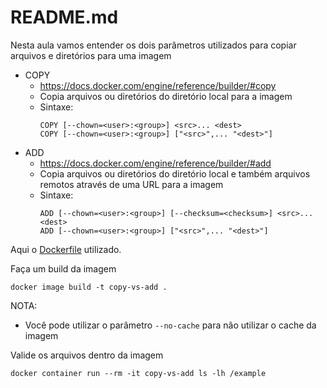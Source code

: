 # README.md

Nesta aula vamos entender os dois parâmetros utilizados para copiar arquivos e diretórios para uma imagem

- COPY
  - https://docs.docker.com/engine/reference/builder/#copy
  - Copia arquivos ou diretórios do diretório local para a imagem
  - Sintaxe:
    ```
    COPY [--chown=<user>:<group>] <src>... <dest>
    COPY [--chown=<user>:<group>] ["<src>",... "<dest>"]
    ```
- ADD
  - https://docs.docker.com/engine/reference/builder/#add
  - Copia arquivos ou diretórios do diretório local e também arquivos remotos através de uma URL para a imagem
  - Sintaxe:
    ```
    ADD [--chown=<user>:<group>] [--checksum=<checksum>] <src>... <dest>
    ADD [--chown=<user>:<group>] ["<src>",... "<dest>"]
    ```

Aqui o [Dockerfile](Dockerfile) utilizado.  

Faça um build da imagem
```
docker image build -t copy-vs-add .
```
NOTA:
- Você pode utilizar o parâmetro `--no-cache` para não utilizar o cache da imagem

Valide os arquivos dentro da imagem
```
docker container run --rm -it copy-vs-add ls -lh /example
```